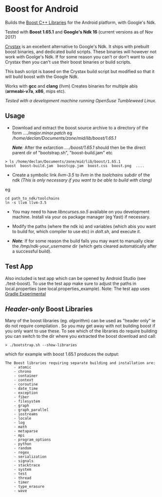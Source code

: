 # Boost for Android


Builds the [Boost C++ Libraries](http://www.boost.org/) for the Android platform, with Google's Ndk.

Tested with **Boost 1.65.1** and **Google's Ndk 16**  (current versions as of Nov 2017)

[Crystax](https://www.crystax.net/) is an excellent alternative to Google's Ndk. It ships with prebuilt boost binaries, and dedicated build scripts.
These binaries will however not work with Goolge's Ndk. If for some reason you can't or don't want to use Crystax then you can't use their boost binaries or build scripts.

This bash script is based on the Crystax build script but modified so that it will build boost with the Google Ndk.


Works with **gcc** and **clang** (llvm)
Creates binaries for multiple abis (**armeabi-v7a**, **x86**, mips etc).


*Tested with a development machine running OpenSuse Tumbleweed Linux.*

## Usage

* Download and extract the boost source archive to a directory of the form *..../major.minor.patch* 
  eg */home/declan/Documents/zone/mid/lib/boost/1.65.1*
  
  *__Note__:* After the extarction *..../boost/1.65.1* should then be the direct parent dir of "bootstrap.sh", "boost-build.jam" etc

```
> ls /home/declan/Documents/zone/mid/lib/boost/1.65.1
boost  boost-build.jam  boostcpp.jam  boost.css  boost.png  ....
``` 

* Create a symbolic link *llvm-3.5* to *llvm* in the *toolchains* subdir of the ndk *(This is only necessary if you want to be able to build with clang)*

eg
```
cd path_to_ndk/toolchains
ln -s llvm llvm-3.5
```

* You may need to have *libncurses.so.5* available on you development machine. Install via your os package manager (eg Yast) if necessary.

* Modify the paths (where the ndk is) and variables (which abis you want to build for, which compiler to use etc) in *doIt.sh*, and execute it.

* *__Note__:* If for some reason the build fails you may want to manually clear the */tmp/ndk-your_username* dir (which gets cleared automatically after a successful build).




## Test App 
Also included is test app which can be opened by Android Studio (see ./test-boost).
To use the test app make sure to adjust the paths in local.properties (see local.properties_example).
Note: The test app uses [Gradle Experimental](http://tools.android.com/tech-docs/new-build-system/gradle-experimental)


## *Header-only* Boost Libraries
Many of the boost libraries (eg. *algorithm*) can be used as "header only" ie do not require compilation . So you may get away with not building boost if you only
want to use these. To see which of the libraries do require building you can switch to the dir where you extracted the boost download and call:

```
> ./bootstrap.sh --show-libraries 
```

which for example with boost 1.65.1 produces the output:

```
The Boost libraries requiring separate building and installation are:
    - atomic
    - chrono
    - container
    - context
    - coroutine
    - date_time
    - exception
    - fiber
    - filesystem
    - graph
    - graph_parallel
    - iostreams
    - locale
    - log
    - math
    - metaparse
    - mpi
    - program_options
    - python
    - random
    - regex
    - serialization
    - signals
    - stacktrace
    - system
    - test
    - thread
    - timer
    - type_erasure
    - wave
```





